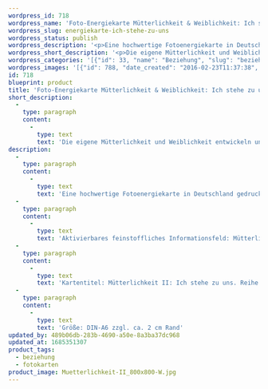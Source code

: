 ```yaml
---
wordpress_id: 718
wordpress_name: 'Foto-Energiekarte Mütterlichkeit & Weiblichkeit: Ich stehe zu uns'
wordpress_slug: energiekarte-ich-stehe-zu-uns
wordpress_status: publish
wordpress_description: '<p>Eine hochwertige Fotoenergiekarte in Deutschland gedruckt und in Handarbeit laminiert.  Sie ist in Postkartengröße (DIN-A6) gut zu transportieren und kann auch auf den Körper aufgelegt werden.</p><p>Aktivierbares feinstoffliches Informationsfeld: Mütterlichkeit - Zusammengehörigkeit - Liebe - Gleichmut - Unabhängigkeit: In einen Zustand innerer Mütterlichkeit gelangen und hierin eine Haltung der Akzeptanz, Verbundenheit und Annahme von sich selbst und dem Partner entwickeln. Hierbei kann sich das eigene Energiefeld auf eine Haltung der Mütterlichkeit zu sich selbst ("Innerer Mutter-Anteil") oder auf andere (Kinder, Freunde, Ehepartner, ...) beziehen. Loyalität und stimmige Gefühle von Zusammengehörigkeit entwickeln. Bestehende Beziehungen in dieser Hinsicht positiv verändern. Das Energiefeld dieser Fotokarte bezieht Weiblichkeit insgesamt ein.</p><p>Kartentitel: Mütterlichkeit II: Ich stehe zu uns. Reihe: Mütterlichkeit. Schwingung: Türkis</p><p>Größe: DIN-A6 zzgl. ca. 2 cm Rand<br />Andere Formate sind individuell für Sie innerhalb weniger Tage herstellbar. Bitte kontaktieren Sie uns hierfür unter <a href="mailto:info@elvedenverlag.de">info@elvedenverlag.de</a>.</p><p><a href="https://my.feenbaum.de/anwendung-energiebilder-foto-laminiert/">Anwendungshinweise</a>      <a href="https://my.feenbaum.de/produktinformationen-fotokarten/">Produktinformationen</a></p>'
wordpress_short_description: '<p>Die eigene Mütterlichkeit und Weiblichkeit entwickeln und hierin eine Haltung der Akzeptanz, Verbundenheit und Annahme von sich selbst und seinem Beziehungspartner erlangen<br /><em>Hinweis: Das Wasserzeichen „Elveden Verlag Energiebild“ wird nicht mit gedruckt</em></p>'
wordpress_categories: '[{"id": 33, "name": "Beziehung", "slug": "beziehung"}, {"id": 23, "name": "Fotokarten", "slug": "fotokarten"}]'
wordpress_images: '[{"id": 788, "date_created": "2016-02-23T11:37:38", "date_created_gmt": "2016-02-23T09:37:38", "date_modified": "2016-02-23T11:37:38", "date_modified_gmt": "2016-02-23T09:37:38", "src": "https://my.feenbaum.de/wp-content/uploads/2016/02/Muetterlichkeit-II_800x800-W.jpg", "name": "Muetterlichkeit-II_800x800-W", "alt": ""}]'
id: 718
blueprint: product
title: 'Foto-Energiekarte Mütterlichkeit & Weiblichkeit: Ich stehe zu uns'
short_description:
  -
    type: paragraph
    content:
      -
        type: text
        text: 'Die eigene Mütterlichkeit und Weiblichkeit entwickeln und hierin eine Haltung der Akzeptanz, Verbundenheit und Annahme von sich selbst und seinem Beziehungspartner erlangen'
description:
  -
    type: paragraph
    content:
      -
        type: text
        text: 'Eine hochwertige Fotoenergiekarte in Deutschland gedruckt und in Handarbeit laminiert.  Sie ist in Postkartengröße (DIN-A6) gut zu transportieren und kann auch auf den Körper aufgelegt werden.'
  -
    type: paragraph
    content:
      -
        type: text
        text: 'Aktivierbares feinstoffliches Informationsfeld: Mütterlichkeit - Zusammengehörigkeit - Liebe - Gleichmut - Unabhängigkeit: In einen Zustand innerer Mütterlichkeit gelangen und hierin eine Haltung der Akzeptanz, Verbundenheit und Annahme von sich selbst und dem Partner entwickeln. Hierbei kann sich das eigene Energiefeld auf eine Haltung der Mütterlichkeit zu sich selbst ("Innerer Mutter-Anteil") oder auf andere (Kinder, Freunde, Ehepartner, ...) beziehen. Loyalität und stimmige Gefühle von Zusammengehörigkeit entwickeln. Bestehende Beziehungen in dieser Hinsicht positiv verändern. Das Energiefeld dieser Fotokarte bezieht Weiblichkeit insgesamt ein.'
  -
    type: paragraph
    content:
      -
        type: text
        text: 'Kartentitel: Mütterlichkeit II: Ich stehe zu uns. Reihe: Mütterlichkeit. Schwingung: Türkis'
  -
    type: paragraph
    content:
      -
        type: text
        text: 'Größe: DIN-A6 zzgl. ca. 2 cm Rand'
updated_by: 489b06db-283b-4690-a50e-8a3ba37dc968
updated_at: 1685351307
product_tags:
  - beziehung
  - fotokarten
product_image: Muetterlichkeit-II_800x800-W.jpg
---
```

